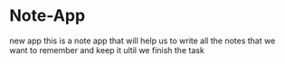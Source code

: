 # Note-App
new app
this is a note app that will help us to write all the 
notes that we want to remember and keep it ultil we finish the task 
